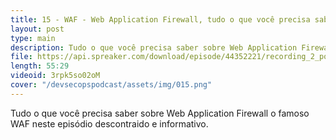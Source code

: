 ```yaml
---
title: 15 - WAF - Web Application Firewall, tudo o que você precisa saber!
layout: post
type: main
description: Tudo o que você precisa saber sobre Web Application Firewall o famoso WAF neste episódio descontraido e informativo.
file: https://api.spreaker.com/download/episode/44352221/recording_2_postproductions_2021_04_15_t08_12_51pm_final_mix.mp3
length: 55:29
videoid: 3rpk5so02oM
cover: "/devsecopspodcast/assets/img/015.png"
---
```


Tudo o que você precisa saber sobre Web Application Firewall o famoso WAF neste episódio descontraido e informativo.